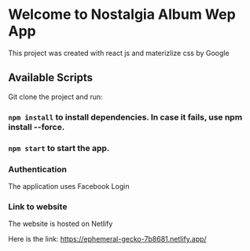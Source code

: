 # Welcome to Nostalgia Album Wep App

This project was created with react js and materizlize css by Google

## Available Scripts

Git clone the project and run:
### `npm install` to install dependencies. In case it fails, use npm install --force.

### `npm start` to start the app.


### Authentication

The application uses Facebook Login

### Link to website

The website is hosted on Netlify

Here is the link: https://ephemeral-gecko-7b8681.netlify.app/

